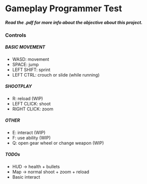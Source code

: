 # Gameplay Programmer Test

##### Read the .pdf for more info about the objective about this project.

### Controls
##### BASIC MOVEMENT
 - WASD:         movement
 - SPACE:        jump
 - LEFT SHIFT:   sprint
 - LEFT CTRL:    crouch or slide (while running)

##### SHOOTPLAY
 - R:            reload (WIP)
 - LEFT CLICK:   shoot
 - RIGHT CLICK:  zoom

##### OTHER
 - E:            interact (WIP)
 - F:            use ability (WIP)
 - Q:            open gear wheel or change weapon (WIP)
 
##### TODOs
 - HUD -> health + bullets
 - Map -> normal shoot + zoom + reload
 - Basic interact
